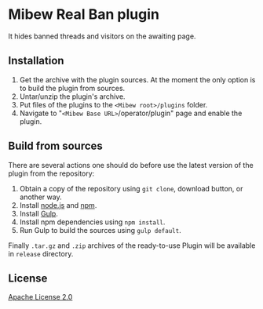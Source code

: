 # Mibew Real Ban plugin

It hides banned threads and visitors on the awaiting page.


## Installation

1. Get the archive with the plugin sources. At the moment the only option is to build the plugin from sources.
2. Untar/unzip the plugin's archive.
3. Put files of the plugins to the `<Mibew root>/plugins`  folder.
4. Navigate to "`<Mibew Base URL>`/operator/plugin" page and enable the plugin.


## Build from sources

There are several actions one should do before use the latest version of the plugin from the repository:

1. Obtain a copy of the repository using `git clone`, download button, or another way.
2. Install [node.js](http://nodejs.org/) and [npm](https://www.npmjs.org/).
3. Install [Gulp](http://gulpjs.com/).
4. Install npm dependencies using `npm install`.
5. Run Gulp to build the sources using `gulp default`.

Finally `.tar.gz` and `.zip` archives of the ready-to-use Plugin will be available in `release` directory.


## License

[Apache License 2.0](http://www.apache.org/licenses/LICENSE-2.0.html)
